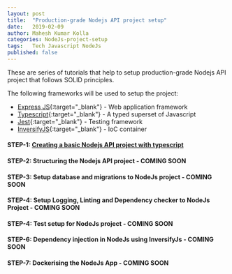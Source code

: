 ```yaml
---
layout: post
title:  "Production-grade Nodejs API project setup"
date:   2019-02-09
author: Mahesh Kumar Kolla
categories: NodeJs-project-setup
tags:	Tech Javascript NodeJs
published: false
---
```

These are series of tutorials that help to setup production-grade Nodejs API project that follows SOLID principles. 

The following frameworks will be used to setup the project:

* [Express JS][expressjs]{:target="_blank"} - Web application framework
* [Typescript][typescript]{:target="_blank"} - A typed superset of Javascript
* [Jest][jest]{:target="_blank"} - Testing framework
* [InversifyJS][inversifyjs]{:target="_blank"} - IoC container

#### STEP-1: [Creating a basic Nodejs API project with typescript](creating-basic-nodejs-api-project-with-typescript)
#### STEP-2: Structuring the Nodejs API project - COMING SOON
#### STEP-3: Setup database and migrations to NodeJs project - COMING SOON
#### STEP-4: Setup Logging, Linting and Dependency checker to NodeJs Project - COMING SOON
#### STEP-4: Test setup for NodeJs project - COMING SOON
#### STEP-6: Dependency injection in NodeJs using InversifyJs - COMING SOON
#### STEP-7: Dockerising the NodeJs App - COMING SOON


[expressjs]: https://expressjs.com/
[typescript]: https://www.typescriptlang.org/
[jest]: https://jestjs.io/
[inversifyjs]: http://inversify.io/

